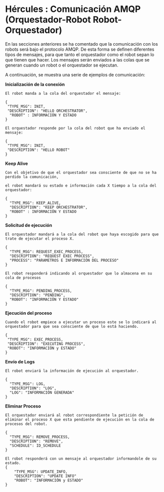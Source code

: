 # Hércules : Comunicación AMQP (Orquestador\-Robot Robot\-Orquestador)



En las secciones anteriores se ha comentado que la comunicación con los robots será bajo el protocolo AMQP. De esta forma se definen diferentes tipos de mensajes, para que tanto el orquestador como el robot sepan lo que tienen que hacer. Los mensajes serán enviados a las colas que se generan cuando un robot o el orquestador se ejecutan.

A continuación, se muestra una serie de ejemplos de comunicación:

**Inicialización de la conexión**

```
El robot manda a la cola del orquestador el mensaje:

{
 "TYPE_MSG": INIT,
 "DESCRIPTION": "HELLO ORCHESTRATOR",
  "ROBOT" : INFORMACIÓN Y ESTADO
}

El orquestador responde por la cola del robot que ha enviado el mensaje:

{
 "TYPE_MSG": INIT,
 "DESCRIPTION": "HELLO ROBOT"
}
```

**Keep Alive**

```
Con el objetivo de que el orquestador sea consciente de que no se ha perdido la comunicación,

el robot mandará su estado e información cada X tiempo a la cola del orquestador:

{ 
  "TYPE_MSG": KEEP_ALIVE,
  "DESCRIPTION": "KEEP ORCHESTRATOR",
  "ROBOT" : INFORMACIÓN Y ESTADO
}
```

**Solicitud de ejecución**

```
El orquestador mandará a la cola del robot que haya escogido para que trate de ejecutar el proceso X.

{ 
  "TYPE_MSG": REQUEST_EXEC_PROCESS,
  "DESCRIPTION": "REQUEST EXEC PROCESS",
  "PROCESS": "PARAMETROS E INFORMACIÓN DEL PROCESO"
}

El robot responderá indicando al orquestador que lo almacena en su cola de procesos

{ 
  "TYPE_MSG": PENDING_PROCESS,
  "DESCRIPTION": "PENDING", 
  "ROBOT": "INFORMACIÓN Y ESTADO"
}
```

**Ejecución del proceso**

```
Cuando el robot empiece a ejecutar un proceso este se lo indicará al orquestador para que sea consciente de que lo está haciendo.

{
 "TYPE_MSG": EXEC_PROCESS,
 "DESCRIPTION": "EXECUTING PROCESS",
 "ROBOT": "INFORMACIÓN y ESTADO"
}
```

**Envío de Logs**

```
El robot enviará la información de ejecución al orquestador.

{
  "TYPE_MSG": LOG,
  "DESCRIPTION": "LOG",
  "LOG": "INFORMACIÓN GENERADA"
}
```

**Eliminar Proceso**

```
El orquestador enviará al robot correspondiente la petición de eliminar el proceso X que esta pendiente de ejecución en la cola de procesos del robot.

{
  "TYPE_MSG": REMOVE_PROCESS,
  "DESCRIPTION": "REMOVE",
  "SCHEDULE": ID_SCHEDULE
}

El robot responderá con un mensaje al orquestador informandole de su estado.
{
	"TYPE_MSG": UPDATE_INFO, 
	"DESCRIPTION": "UPDATE INFO"
	"ROBOT": "INFORMACIÓN y ESTADO"
}
```





